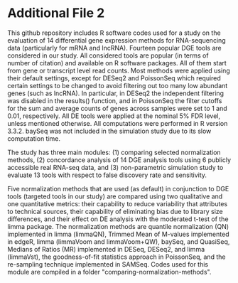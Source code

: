 # Additional File 2
This github repository includes R software codes used for a study on the evaluation of 14 differential gene expression methods for RNA-sequencing data (particularly for mRNA and lncRNA). Fourteen popular DGE tools are considered in our study. All considered tools are popular (in terms of number of citation) and available on R software packages. All of them start from gene or transcript level read counts. Most methods were applied using their default settings, except for DESeq2 and PoissonSeq which required certain settings to be changed to avoid filtering out too many low abundant genes (such as lncRNA). In particular, in DESeq2 the independent filtering was disabled in the results() function, and in PoissonSeq the filter cutoffs for the sum and average counts of genes across samples were set to 1 and 0.01, respectively. All DE tools were applied at the nominal 5% FDR level, unless mentioned otherwise. All computations were performed in R version 3.3.2. baySeq was not included in the simulation study due to its slow computation time.

The study has three main modules: (1) comparing selected normalization methods, (2) concordance analysis of 14 DGE analysis tools using 6 publicly accessible real RNA-seq data, and (3) non-parametric simulation study to evaluate 13 tools with respect to false discovery rate and sensitivity.

Five normalization methods that are used (as default) in conjunction to DGE tools (targeted tools in our study) are compared using two qualitative and one quantitative metrics: their capability to reduce variability that attributes to technical sources, their capability of eliminating bias due to library size differences, and their effect on DE analysis with the moderated t-test of the limma package. The normalization methods are  quantile normalization (QN) implemented in limma (limmaQN), Trimmed Mean of M-values  implemented in edgeR, limma (limmaVoom and limmaVoom+QW), baySeq, and QuasiSeq, Medians of Ratios (MR) implemented in DESeq, DESeq2, and limma (limmaVst), the goodness-of-fit statistics approach in PoissonSeq, and the re-sampling technique implemented in SAMSeq. Codes used for this module are compiled in a folder "comparing-normalization-methods".


